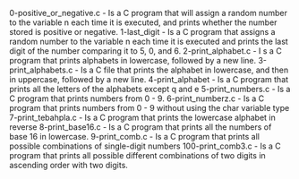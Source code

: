 0-positive_or_negative.c - Is a C program that will assign a random number to the variable n each time it is executed, and prints whether the number stored is positive or negative.
1-last_digit - Is a C program that assigns a random number to the variable n each time it is executed and prints the last digit of the number comparing it to 5, 0, and 6.
2-print_alphabet.c - I
s a C program that prints alphabets in lowercase, followed by a new line.
3-print_alphabets.c - Is a C file that prints the alphabet in lowercase, and then in uppercase, followed by a new line.
4-print_alphabet - Is a C program that prints all the letters of the alphabets except q and e
5-print_numbers.c - Is a C program that prints numbers from 0 - 9.
6-print_numberz.c - Is a C program that prints numbers from 0 - 9 without using the char variable type
7-print_tebahpla.c - Is a C program that prints the lowercase alphabet in reverse
8-print_base16.c - Is a C program that prints all the numbers of base 16 in lowercase.
9-print_comb.c - Is a C program that prints all possible combinations of single-digit numbers
100-print_comb3.c - Is a C program that prints all possible different combinations of two digits in ascending order with two digits.
